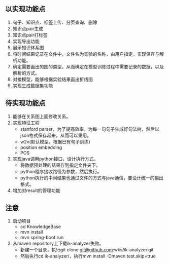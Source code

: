 ## 以实现功能点
1. 句子、知识点、标签上传、分页查询、删除
2. 知识点pair生成
3. 知识点pair打标签
4. 实现导出功能
5. 展示知识体系图
6. 将时间结果记录在文件中，文件名为实验的名称，由用户指定。实现保存与解析功能。
7. 确定需要画出的图的类型，从而确定在模型训练过程中需要记录的数据，以及解析的方式。
8. 对接模型，能够根据实验结果画出折线图
9. 实现生成数据集功能


## 待实现功能点
1. 能够在关系图上面修改关系。
2. 实现特征工程
    + stanford parser，为了提高效率，为每一句句子生成好句法树，然后以json格式保存起来，从而可以重用。
    + w2v(默认模型，根据已有句子训练)
    + position embedding
    + POS
3. 实现java调用python接口，设计执行方式。
    + 将数据预处理的结果存到指定文件夹下。
    + python程序接收路径为参数，然后执行。
    + python执行的中间结果也通过文件的方式与java通信，要设计统一的输出格式。
4. 增加对result的管理功能

## 注意
1. 启动项目
    + cd KnowledgeBase
    + mvn install
    + mvn spring-boot:run
2. 从maven repository上下载ik-analyzer失败。
    + 新建一个目录，执行git clone git@github.com:wks/ik-analyzer.git
    + 然后执行cd ik-analyzer/，执行mvn install -Dmaven.test.skip=true
